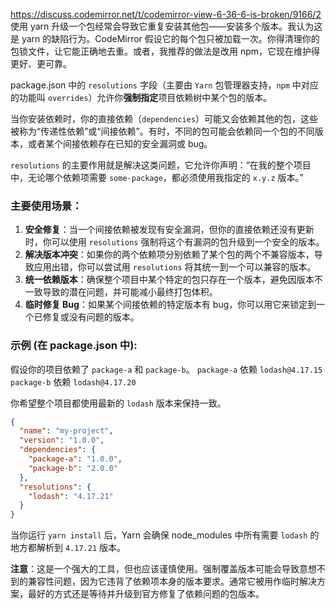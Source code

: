 https://discuss.codemirror.net/t/codemirror-view-6-36-6-is-broken/9166/2
使用 yarn 升级一个包经常会导致它重复安装其他包——安装多个版本。我认为这是 yarn 的缺陷行为。CodeMirror 假设它的每个包只被加载一次。你得清理你的包锁文件，让它能正确地去重。或者，我推荐的做法是改用 npm，它现在维护得更好、更可靠。

package.json 中的 `resolutions` 字段（主要由 `Yarn` 包管理器支持，`npm` 中对应的功能叫 `overrides`）允许你**强制指定**项目依赖树中某个包的版本。

当你安装依赖时，你的直接依赖（`dependencies`）可能又会依赖其他的包，这些被称为“传递性依赖”或“间接依赖”。有时，不同的包可能会依赖同一个包的不同版本，或者某个间接依赖存在已知的安全漏洞或 bug。

`resolutions` 的主要作用就是解决这类问题，它允许你声明：“在我的整个项目中，无论哪个依赖项需要 `some-package`，都必须使用我指定的 `x.y.z` 版本。”

### 主要使用场景：

1.  **安全修复**：当一个间接依赖被发现有安全漏洞，但你的直接依赖还没有更新时，你可以使用 `resolutions` 强制将这个有漏洞的包升级到一个安全的版本。
2.  **解决版本冲突**：如果你的两个依赖项分别依赖了某个包的两个不兼容版本，导致应用出错，你可以尝试用 `resolutions` 将其统一到一个可以兼容的版本。
3.  **统一依赖版本**：确保整个项目中某个特定的包只存在一个版本，避免因版本不一致导致的潜在问题，并可能减小最终打包体积。
4.  **临时修复 Bug**：如果某个间接依赖的特定版本有 bug，你可以用它来锁定到一个已修复或没有问题的版本。

### 示例 (在 package.json 中):

假设你的项目依赖了 `package-a` 和 `package-b`。
`package-a` 依赖 `lodash@4.17.15`
`package-b` 依赖 `lodash@4.17.20`

你希望整个项目都使用最新的 `lodash` 版本来保持一致。

```json
{
  "name": "my-project",
  "version": "1.0.0",
  "dependencies": {
    "package-a": "1.0.0",
    "package-b": "2.0.0"
  },
  "resolutions": {
    "lodash": "4.17.21"
  }
}
```

当你运行 `yarn install` 后，Yarn 会确保 node_modules 中所有需要 `lodash` 的地方都解析到 `4.17.21` 版本。

**注意**：这是一个强大的工具，但也应该谨慎使用。强制覆盖版本可能会导致意想不到的兼容性问题，因为它违背了依赖项本身的版本要求。通常它被用作临时解决方案，最好的方式还是等待并升级到官方修复了依赖问题的包版本。
